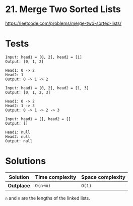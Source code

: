 # 21. Merge Two Sorted Lists

https://leetcode.com/problems/merge-two-sorted-lists/


# Tests

```
Input: head1 = [0, 2], head2 = [1]
Output: [0, 1, 2]

Head1: 0 -> 2
Head2: 1
Output: 0 -> 1 -> 2
```

```
Input: head1 = [0, 2], head2 = [1, 3]
Output: [0, 1, 2, 3]

Head1: 0 -> 2
Head2: 1 -> 3
Output: 0 -> 1 -> 2 -> 3
```

```
Input: head1 = [], head2 = []
Output: []

Head1: null
Head2: null
Output: null
```


# Solutions

| Solution        | Time complexity | Space complexity |
|-----------------|-----------------|------------------|
| **Outplace**    | `O(n+m)`        | `O(1)`           |

`n` and `m` are the lengths of the linked lists.

[//]: # "Hint: Use a dummy head."
